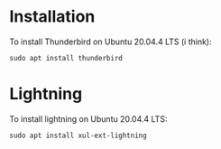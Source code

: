 # Installation
To install Thunderbird on Ubuntu 20.04.4 LTS (i think):

```
sudo apt install thunderbird
```


# Lightning
To install lightning on Ubuntu 20.04.4 LTS:

```
sudo apt install xul-ext-lightning
```